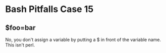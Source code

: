 # Bash Pitfalls Case 15
## $foo=bar

No, you don't assign a variable by putting a $ in front of the variable name. This isn't perl.


